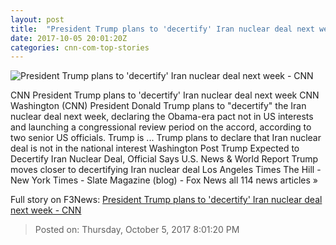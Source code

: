 ```yaml
---
layout: post
title:  "President Trump plans to 'decertify' Iran nuclear deal next week - CNN"
date: 2017-10-05 20:01:20Z
categories: cnn-com-top-stories
---
```


![President Trump plans to 'decertify' Iran nuclear deal next week - CNN](http://i2.cdn.cnn.com/cnnnext/dam/assets/171004121234-01-trump-0918-super-tease.jpg)

CNN President Trump plans to 'decertify' Iran nuclear deal next week CNN Washington (CNN) President Donald Trump plans to "decertify" the Iran nuclear deal next week, declaring the Obama-era pact not in US interests and launching a congressional review period on the accord, according to two senior US officials. Trump is ... Trump plans to declare that Iran nuclear deal is not in the national interest Washington Post Trump Expected to Decertify Iran Nuclear Deal, Official Says U.S. News & World Report Trump moves closer to decertifying Iran nuclear deal Los Angeles Times The Hill - New York Times - Slate Magazine (blog) - Fox News all 114 news articles »


Full story on F3News: [President Trump plans to 'decertify' Iran nuclear deal next week - CNN](http://www.f3nws.com/n/y2UsNB)

> Posted on: Thursday, October 5, 2017 8:01:20 PM
